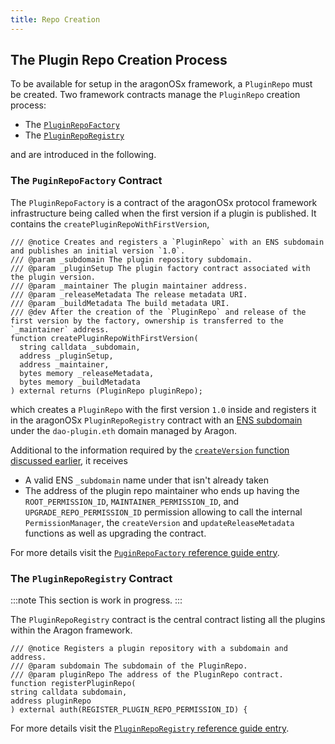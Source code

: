 ```yaml
---
title: Repo Creation
---
```


## The Plugin Repo Creation Process

To be available for setup in the aragonOSx framework, a `PluginRepo` must be created. Two framework contracts manage the `PluginRepo` creation process:

- The [`PluginRepoFactory`](../../../../03-reference-guide/framework/plugin/repo/PluginRepoFactory.md)
- The [`PluginRepoRegistry`](../../../../03-reference-guide/framework/plugin/repo/PluginRepoRegistry.md)

and are introduced in the following.

<!-- TODO
- call `createPluginRepoWithFirstVersion` in `PluginRepoFactory`
- this creates the `PluginRepo` with a `1.0` version release and registers it in the `PluginRepoRegistry` with an ENS name

For all subsequent builds and releases, `createVersion` inside the registered `PluginRepo` has to be called.
 -->

### The `PuginRepoFactory` Contract

The `PluginRepoFactory` is a contract of the aragonOSx protocol framework infrastructure being called when the first version if a plugin is published.
It contains the `createPluginRepoWithFirstVersion`,

```solidity title="contracts/framework/repo/PluginRepoFactory.sol"
/// @notice Creates and registers a `PluginRepo` with an ENS subdomain and publishes an initial version `1.0`.
/// @param _subdomain The plugin repository subdomain.
/// @param _pluginSetup The plugin factory contract associated with the plugin version.
/// @param _maintainer The plugin maintainer address.
/// @param _releaseMetadata The release metadata URI.
/// @param _buildMetadata The build metadata URI.
/// @dev After the creation of the `PluginRepo` and release of the first version by the factory, ownership is transferred to the `_maintainer` address.
function createPluginRepoWithFirstVersion(
  string calldata _subdomain,
  address _pluginSetup,
  address _maintainer,
  bytes memory _releaseMetadata,
  bytes memory _buildMetadata
) external returns (PluginRepo pluginRepo);
```

which creates a `PluginRepo` with the first version `1.0` inside and registers it in the aragonOSx `PluginRepoRegistry` contract with an [ENS subdomain](../../03-ens-names.md) under the `dao-plugin.eth` domain managed by Aragon.

Additional to the information required by the [`createVersion` function discussed earlier](./index.md/#the-puginrepo-contract), it receives

- A valid ENS `_subdomain` name under that isn't already taken
- The address of the plugin repo maintainer who ends up having the `ROOT_PERMISSION_ID`, `MAINTAINER_PERMISSION_ID`, and `UPGRADE_REPO_PERMISSION_ID` permission allowing to call the internal `PermissionManager`, the `createVersion` and `updateReleaseMetadata` functions as well as upgrading the contract.

For more details visit the [`PuginRepoFactory` reference guide entry](../../../../03-reference-guide/framework/plugin/repo/PluginRepoFactory.md).

### The `PluginRepoRegistry` Contract

:::note
This section is work in progress.
:::

The `PluginRepoRegistry` contract is the central contract listing all the plugins within the Aragon framework.

```solidity title="contracts/framework/PluginRepoRegistry.sol"
/// @notice Registers a plugin repository with a subdomain and address.
/// @param subdomain The subdomain of the PluginRepo.
/// @param pluginRepo The address of the PluginRepo contract.
function registerPluginRepo(
string calldata subdomain,
address pluginRepo
) external auth(REGISTER_PLUGIN_REPO_PERMISSION_ID) {
```

For more details visit the [`PluginRepoRegistry` reference guide entry](../../../../03-reference-guide/framework/plugin/repo/PluginRepoRegistry.md).
